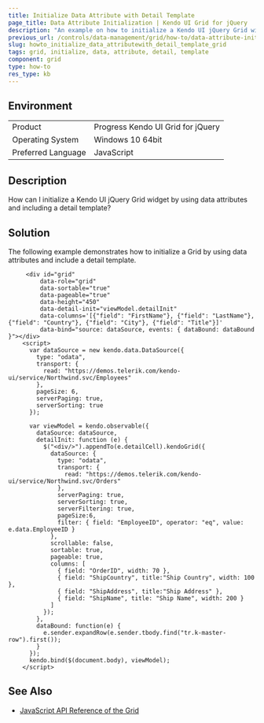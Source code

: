 ```yaml
---
title: Initialize Data Attribute with Detail Template
page_title: Data Attribute Initialization | Kendo UI Grid for jQuery
description: "An example on how to initialize a Kendo UI jQuery Grid widget by using data attributes and including a detail template."
previous_url: /controls/data-management/grid/how-to/data-attribute-initialization-with-detail-template, /web/grid/how-to/data-attribute-initialization-with-detail-template, /controls/data-management/grid/how-to/Templates/data-attribute-initialization-with-detail-template
slug: howto_initialize_data_attributewith_detail_template_grid
tags: grid, initialize, data, attribute, detail, template
component: grid
type: how-to
res_type: kb
---
```


## Environment

<table>
 <tr>
  <td>Product</td>
  <td>Progress Kendo UI Grid for jQuery</td>
 </tr>
 <tr>
  <td>Operating System</td>
  <td>Windows 10 64bit</td>
 </tr>
 <tr>
  <td>Preferred Language</td>
  <td>JavaScript</td>
 </tr>
</table>

## Description

How can I initialize a Kendo UI jQuery Grid widget by using data attributes and including a detail template?

## Solution

The following example demonstrates how to initialize a Grid by using data attributes and include a detail template.

```dojo
     <div id="grid"
         data-role="grid"
         data-sortable="true"
         data-pageable="true"
         data-height="450"
         data-detail-init="viewModel.detailInit"
         data-columns='[{"field": "FirstName"}, {"field": "LastName"}, {"field": "Country"}, {"field": "City"}, {"field": "Title"}]'
         data-bind="source: dataSource, events: { dataBound: dataBound }"></div>
    <script>
      var dataSource = new kendo.data.DataSource({
        type: "odata",
        transport: {
          read: "https://demos.telerik.com/kendo-ui/service/Northwind.svc/Employees"
        },
        pageSize: 6,
        serverPaging: true,
        serverSorting: true
      });

      var viewModel = kendo.observable({
        dataSource: dataSource,
        detailInit: function (e) {
          $("<div/>").appendTo(e.detailCell).kendoGrid({
            dataSource: {
              type: "odata",
              transport: {
                read: "https://demos.telerik.com/kendo-ui/service/Northwind.svc/Orders"
              },
              serverPaging: true,
              serverSorting: true,
              serverFiltering: true,
              pageSize:6,
              filter: { field: "EmployeeID", operator: "eq", value: e.data.EmployeeID }
            },
            scrollable: false,
            sortable: true,
            pageable: true,
            columns: [
              { field: "OrderID", width: 70 },
              { field: "ShipCountry", title:"Ship Country", width: 100 },
              { field: "ShipAddress", title:"Ship Address" },
              { field: "ShipName", title: "Ship Name", width: 200 }
            ]
          });
        },
        dataBound: function(e) {
          e.sender.expandRow(e.sender.tbody.find("tr.k-master-row").first());
        }
      });
      kendo.bind($(document.body), viewModel);
    </script>
```

## See Also

* [JavaScript API Reference of the Grid](/api/javascript/ui/grid)
